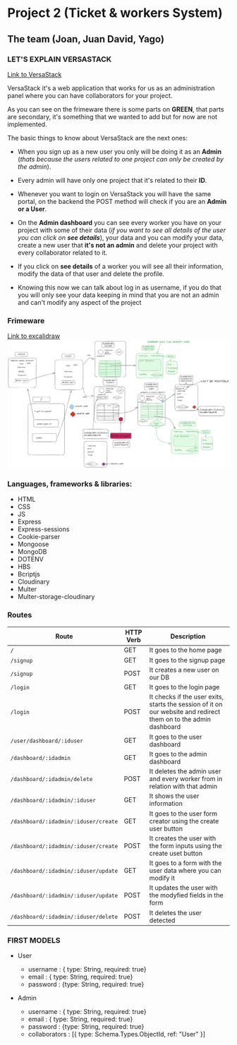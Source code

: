 # Project 2 (Ticket & workers System)

## The team (Joan, Juan David, Yago)

### LET'S EXPLAIN VERSASTACK
[Link to VersaStack](https://versastack.adaptable.app)

VersaStack it's a web application that works for us as an administration panel where you can have collaborators for your project.

As you can see on the frimeware there is some parts on **GREEN**, that parts are secondary, it's something that we wanted to add but for now are not implemented. 

The basic things to know about VersaStack are the next ones:

- When you sign up as a new user you only will be doing it as an **Admin** (*thats because the users related to one project can only be created by the admin*).

- Every admin will have only one project that it's related to their **ID**.

- Whenever you want to login on VersaStack you will have the same portal, on the backend the POST method will check if you are an **Admin or a User**.

- On the **Admin dashboard** you can see every worker you have on your project with some of their data (*if you want to see all details of the user you can click on **see details***), your data and you can modify your data, create a new user that **it's not an admin** and delete your project with every collaborator related to it.

- If you click on **see details** of a worker you will see all their information, modify the data of that user and delete the profile.

- Knowing this now we can talk about log in as username, if you do that you will only see your data keeping in mind that you are not an admin and can't modify any aspect of the project

### Frimeware
[Link to excalidraw](https://excalidraw.com/#json=2b6py-mhfn2U_T7fcmX2r,sxv8ar3zYy-BIiZHUI0fHQ)
![excalidraw frameware](./src-readme/frameware.png)

### Languages, frameworks & libraries:
- HTML
- CSS
- JS
- Express
- Express-sessions
- Cookie-parser
- Mongoose
- MongoDB
- DOTENV 
- HBS 
- Bcriptjs
- Cloudinary
- Multer
- Multer-storage-cloudinary

### Routes
| Route                                | HTTP Verb | Description           |
| ------------------------------------ | --------- | --------------------- |
| `/`                                  | GET       | It goes to the home page |
| `/signup`                            | GET       | It goes to the signup page |
| `/signup`                            | POST      | It creates a new user on our DB |
| `/login`                             | GET       | It goes to the login page |
| `/login`                             | POST      | It checks if the user exits, starts the session of it on our website and redirect them on to the admin dashboard |
| `/user/dashboard/:iduser`            | GET       | It goes to the user dashboard |
| `/dashboard/:idadmin`                | GET       | It goes to the admin dashboard |
| `/dashboard/:idadmin/delete`         | POST      | It deletes the admin user and every worker from in relation with that admin |
| `/dashboard/:idadmin/:iduser`        | GET       | It shows the user information |
| `/dashboard/:idadmin/:iduser/create` | GET       | It goes to the user form creator using the create user button |
| `/dashboard/:idadmin/:iduser/create` | POST      | It creates the user with the form inputs using the create uset button |
| `/dashboard/:idadmin/:iduser/update` | GET       | It goes to a form with the user data where you can modify it |
| `/dashboard/:idadmin/:iduser/update` | POST      | It updates the user with the modyfied fields in the form |
| `/dashboard/:idadmin/:iduser/delete` | POST      | It deletes the user detected |


### FIRST MODELS


- User
    - username : {
        type: String, 
        required: true}
    - email : {
        type: String, 
        required: true}
    - password : 
        {type: String, 
        required: true}

- Admin
    - username : {
        type: String, 
        required: true}
    - email : {
        type: String, 
        required: true}
    - password : 
        {type: String, 
        required: true}
    - collaborators : [{
        type: Schema.Types.ObjectId,
        ref: "User"
    }]